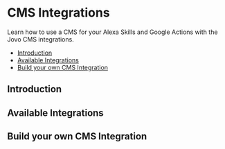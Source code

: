 # CMS Integrations

Learn how to use a CMS for your Alexa Skills and Google Actions with the Jovo CMS integrations.

* [Introduction](#introduction)
* [Available Integrations](#available-integrations)
* [Build your own CMS Integration](#build-your-own-cms-integration)


## Introduction



## Available Integrations


## Build your own CMS Integration


<!--[metadata]: {"description": "Learn how to use a CMS for your Alexa Skills and Google Actions with the Jovo CMS integrations.",
"route": "cms" }-->
